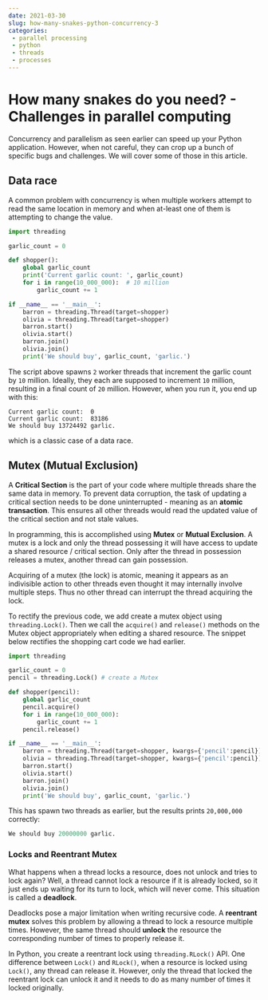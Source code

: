 ```yaml
---
date: 2021-03-30
slug: how-many-snakes-python-concurrency-3
categories:
 - parallel processing
 - python
 - threads
 - processes
---
```


# How many snakes do you need? - Challenges in parallel computing
Concurrency and parallelism as seen earlier can speed up your Python application. However, when not careful, they can crop up a bunch of specific bugs and challenges. We will cover some of those in this article.

<!-- more -->

## Data race
A common problem with concurrency is when multiple workers attempt to read the same location in memory and when at-least one of them is attempting to change the value.

```python
import threading

garlic_count = 0

def shopper():
    global garlic_count
    print('Current garlic count: ', garlic_count)
    for i in range(10_000_000):  # 10 million
        garlic_count += 1

if __name__ == '__main__':
    barron = threading.Thread(target=shopper)
    olivia = threading.Thread(target=shopper)
    barron.start()
    olivia.start()
    barron.join()
    olivia.join()
    print('We should buy', garlic_count, 'garlic.')
```

The script above spawns `2` worker threads that increment the garlic count by `10` million. Ideally, they each are supposed to increment `10` million, resulting in a final count of `20` million. However, when you run it, you end up with this:

```
Current garlic count:  0
Current garlic count:  83186
We should buy 13724492 garlic.
```
which is a classic case of a data race.

## Mutex (Mutual Exclusion)
A **Critical Section** is the part of your code where multiple threads share the same data in memory. To prevent data corruption, the task of updating a critical section needs to be done uninterrupted - meaning as an **atomic transaction**. This ensures all other threads would read the updated value of the critical section and not stale values.

In programming, this is accomplished using **Mutex** or **Mutual Exclusion**. A mutex is a lock and only the thread possessing it will have access to update a shared resource / critical section. Only after the thread in possession releases a mutex, another thread can gain possession.

Acquiring of a mutex (the lock) is atomic, meaning it appears as an indivisible action to other threads even thought it may internally involve multiple steps. Thus no other thread can interrupt the thread acquiring the lock.

To rectify the previous code, we add create a mutex object using `threading.Lock()`. Then we call the `acquire()` and `release()` methods on the Mutex object appropriately when editing a shared resource. The snippet below rectifies the shopping cart code we had earlier.

```python
import threading

garlic_count = 0
pencil = threading.Lock() # create a Mutex

def shopper(pencil):
    global garlic_count
    pencil.acquire()
    for i in range(10_000_000):
        garlic_count += 1
    pencil.release()

if __name__ == '__main__':
    barron = threading.Thread(target=shopper, kwargs={'pencil':pencil})
    olivia = threading.Thread(target=shopper, kwargs={'pencil':pencil})
    barron.start()
    olivia.start()
    barron.join()
    olivia.join()
    print('We should buy', garlic_count, 'garlic.')
```
This has spawn two threads as earlier, but the results prints `20,000,000` correctly:

```python
We should buy 20000000 garlic.
```

### Locks and Reentrant Mutex
What happens when a thread locks a resource, does not unlock and tries to lock again? Well, a thread cannot lock a resource if it is already locked, so it just ends up waiting for its turn to lock, which will never come. This situation is called a **deadlock**.

Deadlocks pose a major limitation when writing recursive code. A **reentrant mutex** solves this problem by allowing a thread to lock a resource multiple times. However, the same thread should **unlock** the resource the corresponding number of times to properly release it.

In Python, you create a reentrant lock using `threading.RLock()` API.  One difference between `Lock()` and `RLock()`, when a resource is locked using `Lock()`, any thread can release it. However, only the thread that locked the reentrant lock can unlock it and it needs to do as many number of times it locked originally.